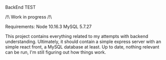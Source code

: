 BackEnd TEST

/!\ Work in progress /!\

Requirements:
Node 10.16.3
MySQL 5.7.27

This project contains everything related to my attempts with backend understanding.
Ultimately, it should contain a simple express server with an simple react front, a MySQL database at least.
Up to date, nothing relevant can be run, I'm still figuring out how things work.
